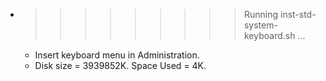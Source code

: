 * >>>>>>>>> Running inst-std-system-keyboard.sh ...
  * Insert keyboard menu in Administration.
  * Disk size = 3939852K. Space Used = 4K.
